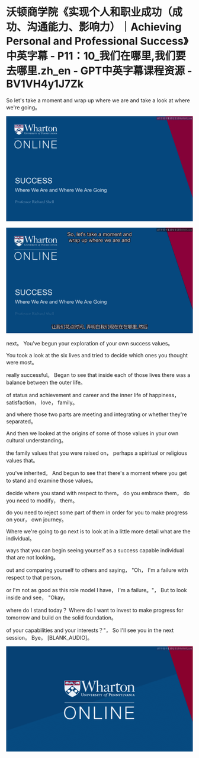 # 沃顿商学院《实现个人和职业成功（成功、沟通能力、影响力）｜Achieving Personal and Professional Success》中英字幕 - P11：10_我们在哪里,我们要去哪里.zh_en - GPT中英字幕课程资源 - BV1VH4y1J7Zk

So let's take a moment and wrap up where we are and take a look at where we're going。

![](img/9637ff2b2168fb02ca3e6acf88e65636_1.png)

![](img/9637ff2b2168fb02ca3e6acf88e65636_2.png)

next。 You've begun your exploration of your own success values。

You took a look at the six lives and tried to decide which ones you thought were most。

really successful。 Began to see that inside each of those lives there was a balance between the outer life。

of status and achievement and career and the inner life of happiness， satisfaction， love， family。

and where those two parts are meeting and integrating or whether they're separated。

And then we looked at the origins of some of those values in your own cultural understanding。

the family values that you were raised on， perhaps a spiritual or religious values that。

you've inherited。 And begun to see that there's a moment where you get to stand and examine those values。

decide where you stand with respect to them， do you embrace them， do you need to modify， them。

do you need to reject some part of them in order for you to make progress on your， own journey。

Where we're going to go next is to look at in a little more detail what are the individual。

ways that you can begin seeing yourself as a success capable individual that are not looking。

out and comparing yourself to others and saying， "Oh， I'm a failure with respect to that person。

or I'm not as good as this role model I have， I'm a failure。"， But to look inside and see， "Okay。

where do I stand today？ Where do I want to invest to make progress for tomorrow and build on the solid foundation。

of your capabilities and your interests？"， So I'll see you in the next session。 Bye。 [BLANK_AUDIO]。

![](img/9637ff2b2168fb02ca3e6acf88e65636_4.png)
